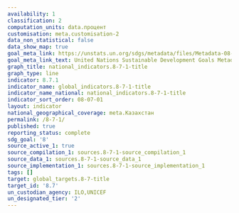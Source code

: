 ```yaml
---
availability: 1
classification: 2
computation_units: data.процент
customisation: meta.customisation-2
data_non_statistical: false
data_show_map: true
goal_meta_link: https://unstats.un.org/sdgs/metadata/files/Metadata-08-07-01.pdf
goal_meta_link_text: United Nations Sustainable Development Goals Metadata (pdf 525kB)
graph_title: national_indicators.8-7-1-title
graph_type: line
indicator: 8.7.1
indicator_name: global_indicators.8-7-1-title
indicator_name_national: national_indicators.8-7-1-title
indicator_sort_order: 08-07-01
layout: indicator
national_geographical_coverage: meta.Казахстан
permalink: /8-7-1/
published: true
reporting_status: complete
sdg_goal: '8'
source_active_1: true
source_compilation_1: sources.8-7-1-source_compilation_1
source_data_1: sources.8-7-1-source_data_1
source_implementation_1: sources.8-7-1-source_implementation_1
tags: []
target: global_targets.8-7-title
target_id: '8.7'
un_custodian_agency: ILO,UNICEF
un_designated_tier: '2'
---
```

